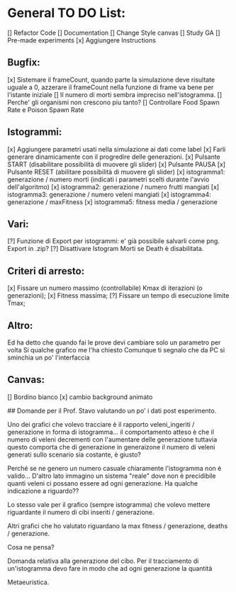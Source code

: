 # General TO DO List:
[] Refactor Code
[] Documentation
[] Change Style canvas
[] Study GA
[] Pre-made experiments
[x] Aggiungere Instructions

## Bugfix:
[x] Sistemare il frameCount, quando parte la simulazione deve risultate uguale a 0, azzerare il frameCount nella funzione di frame va bene per l'istante iniziale 
[] Il numero di morti sembra impreciso nell'istogramma.
[] Perche' gli organismi non crescono piu tanto?
[] Controllare Food Spawn Rate e Poison Spawn Rate

## Istogrammi:
[x] Aggiungere parametri usati nella simulazione ai dati come label
[x] Farli generare dinamicamente con il progredire delle generazioni.
[x] Pulsante START (disabilitare possibilità di muovere gli slider)
[x] Pulsante PAUSA
[x] Pulsante RESET (abilitare possibilità di muovere gli slider)
[x] istogramma1: generazione / numero morti (indicati i parametri scelti durante l'avvio dell'algoritmo)
[x] istogramma2: generazione / numero frutti mangiati
[x] istogramma3: generazione / numero veleni mangiati
[x] istogramma4: generazione / maxFitness
[x] istogramma5: fitness media / generazione

## Vari:
[?] Funzione di Export per istogrammi: e' già possibile salvarli come png. Export in .zip?
[?] Disattivare Istogram Morti se Death è disabilitata.

## Criteri di arresto: 
[x] Fissare un numero massimo (controllabile) Kmax di iterazioni (o generazioni);
[x] Fitness massima;
[?] Fissare un tempo di esecuzione limite Tmax;

## Altro:
Ed ha detto che quando fai le prove devi cambiare solo un parametro per volta
Si qualche grafico me l'ha chiesto
Comunque ti segnalo che da PC si sminchia un po' l'interfaccia

## Canvas:

[] Bordino bianco
[x] cambio background animato

## Domande per il Prof.
Stavo valutando un po' i dati post esperimento.

Uno dei grafici che volevo tracciare è il rapporto veleni_ingeriti / generazione in forma di istogramma... il comportamento atteso è che il numero di veleni decrementi con l'aumentare delle generazione tuttavia questo comporta che di generazione in generaizone il numero di veleni generati sullo scenario sia costante, è giusto?

Perché se ne genero un numero casuale chiaramente l'istogramma non è valido... D'altro lato immagino un sistema "reale" dove non è precidibile quanti veleni ci possano essere ad ogni generazione. Ha qualche indicazione a riguardo??

Lo stesso vale per il grafico (sempre istogramma) che volevo mettere riguardante il numero di cibi inseriti / generazione.

Altri grafici che ho valutato riguardano la max fitness / generazione, deaths / generazione.

Cosa ne pensa? 




Domanda relativa alla generazione del cibo. Per il tracciamento di un'istogramma devo fare in modo che ad ogni generazione la quantità 

Metaeuristica.